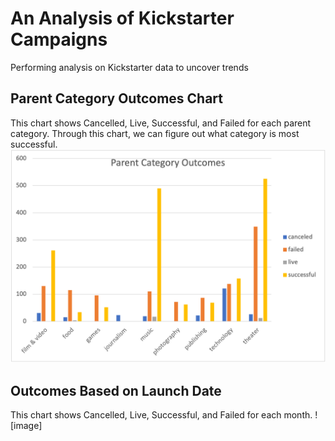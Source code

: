 # An Analysis of Kickstarter Campaigns
Performing analysis on Kickstarter data to uncover trends
## Parent Category Outcomes Chart
This chart shows Cancelled, Live, Successful, and Failed for each parent category.
Through this chart, we can figure out what category is most successful.
![image](https://github.com/YutaiLee/Kickstarters_Analysis/blob/main/Parent%20Category%20Outcomes.png)
## Outcomes Based on Launch Date
This chart shows Cancelled, Live, Successful, and Failed for each month.
![image]
